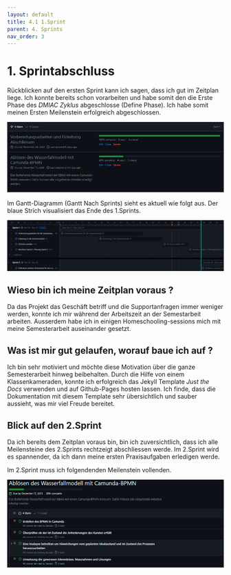 ```yaml
---
layout: default
title: 4.1 1.Sprint
parent: 4. Sprints
nav_order: 3
---
```

# 1. Sprintabschluss

Rückblicken auf den ersten Sprint kann ich sagen, dass ich gut im Zeitplan liege. Ich konnte bereits schon vorarbeiten und habe somit den die Erste Phase des *DMIAC Zyklus* abgeschlosse (Define Phase). Ich habe somit meinen Ersten Meilenstein erfolgreich abgeschlossen.

![Meilensteine](../../ressources/bilder/1_Sprint_Milestone.png)

Im Gantt-Diagramm (Gantt Nach Sprints) sieht es aktuell wie folgt aus. Der blaue Strich visualisiert das Ende des 1.Sprints.

![Gantt](../../ressources/bilder/1_Sprint_Gantt_2.png)

## Wieso bin ich meine Zeitplan voraus ?

Da das Projekt das Geschäft betriff und die Supportanfragen immer weniger werden, konnte ich mir während der Arbeitszeit an der Semestarbeit arbeiten. Ausserdem habe ich in einigen Homeschooling-sessions mich mit meine Semesterarbeit auseinander gesetzt.

## Was ist mir gut gelaufen, worauf baue ich auf ?

Ich bin sehr motiviert und möchte diese Motivation über die ganze Semesterarbeit hinweg beibehalten. Durch die Hilfe von einem Klassenkameraden, konnte ich erfolgreich das Jekyll Template *Just the Docs* verwenden und auf Github-Pages hosten lassen. Ich finde, dass die Dokumentation mit diesem Template sehr übersichtlich und sauber aussieht, was mir viel Freude bereitet.

## Blick auf den 2.Sprint

Da ich bereits dem Zeitplan voraus bin, bin ich zuversichtlich, dass ich alle Meilensteine des 2.Sprints rechtzeigt abschliessen werde. Im 2.Sprint wird es spannender, da ich dann meine ersten Praxisaufgaben erledigen werde.

Im 2.Sprint muss ich folgendenden Meilenstein vollenden.

![Meilenstein 2.Sprint](../../ressources/bilder/1_Sprint_Milestone_2Sprint.png)


